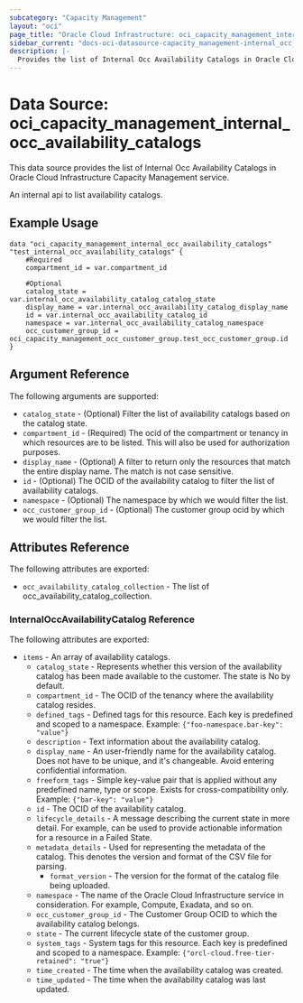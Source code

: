 ```yaml
---
subcategory: "Capacity Management"
layout: "oci"
page_title: "Oracle Cloud Infrastructure: oci_capacity_management_internal_occ_availability_catalogs"
sidebar_current: "docs-oci-datasource-capacity_management-internal_occ_availability_catalogs"
description: |-
  Provides the list of Internal Occ Availability Catalogs in Oracle Cloud Infrastructure Capacity Management service
---
```


# Data Source: oci_capacity_management_internal_occ_availability_catalogs
This data source provides the list of Internal Occ Availability Catalogs in Oracle Cloud Infrastructure Capacity Management service.

An internal api to list availability catalogs.

## Example Usage

```hcl
data "oci_capacity_management_internal_occ_availability_catalogs" "test_internal_occ_availability_catalogs" {
	#Required
	compartment_id = var.compartment_id

	#Optional
	catalog_state = var.internal_occ_availability_catalog_catalog_state
	display_name = var.internal_occ_availability_catalog_display_name
	id = var.internal_occ_availability_catalog_id
	namespace = var.internal_occ_availability_catalog_namespace
	occ_customer_group_id = oci_capacity_management_occ_customer_group.test_occ_customer_group.id
}
```

## Argument Reference

The following arguments are supported:

* `catalog_state` - (Optional) Filter the list of availability catalogs based on the catalog state.
* `compartment_id` - (Required) The ocid of the compartment or tenancy in which resources are to be listed. This will also be used for authorization purposes.
* `display_name` - (Optional) A filter to return only the resources that match the entire display name. The match is not case sensitive.
* `id` - (Optional) The OCID of the availability catalog to filter the list of availability catalogs.
* `namespace` - (Optional) The namespace by which we would filter the list.
* `occ_customer_group_id` - (Optional) The customer group ocid by which we would filter the list.


## Attributes Reference

The following attributes are exported:

* `occ_availability_catalog_collection` - The list of occ_availability_catalog_collection.

### InternalOccAvailabilityCatalog Reference

The following attributes are exported:

* `items` - An array of availability catalogs.
	* `catalog_state` - Represents whether this version of the availability catalog has been made available to the customer. The state is No by default.
	* `compartment_id` - The OCID of the tenancy where the availability catalog resides.
	* `defined_tags` - Defined tags for this resource. Each key is predefined and scoped to a namespace. Example: `{"foo-namespace.bar-key": "value"}` 
	* `description` - Text information about the availability catalog.
	* `display_name` - An user-friendly name for the availability catalog. Does not have to be unique, and it's changeable. Avoid entering confidential information.
	* `freeform_tags` - Simple key-value pair that is applied without any predefined name, type or scope. Exists for cross-compatibility only. Example: `{"bar-key": "value"}` 
	* `id` - The OCID of the availability catalog.
	* `lifecycle_details` - A message describing the current state in more detail. For example, can be used to provide actionable information for a resource in a Failed State.
	* `metadata_details` - Used for representing the metadata of the catalog. This denotes the version and format of the CSV file for parsing.
		* `format_version` - The version for the format of the catalog file being uploaded.
	* `namespace` - The name of the Oracle Cloud Infrastructure service in consideration. For example, Compute, Exadata, and so on. 
	* `occ_customer_group_id` - The Customer Group OCID to which the availability catalog belongs.
	* `state` - The current lifecycle state of the customer group.
	* `system_tags` - System tags for this resource. Each key is predefined and scoped to a namespace. Example: `{"orcl-cloud.free-tier-retained": "true"}` 
	* `time_created` - The time when the availability catalog was created.
	* `time_updated` - The time when the availability catalog was last updated.

